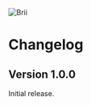 ![Brii](https://staticdelivery.nexusmods.com/mods/1704/images/95501/95501-1688938116-621876061.png)

# Changelog 

## Version 1.0.0

Initial release.
